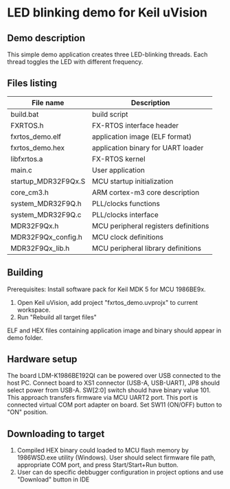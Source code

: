 LED blinking demo for Keil uVision
===================================

Demo description
----------------

This simple demo application creates three LED-blinking threads. Each thread toggles the LED with different frequency.

Files listing
-------------

| File name           | Description
|---------------------|------------------------------------------------------
| build.bat           | build script
| FXRTOS.h            | FX-RTOS interface header
| fxrtos_demo.elf     | application image (ELF format)
| fxrtos_demo.hex     | application binary for UART loader
| libfxrtos.a         | FX-RTOS kernel
| main.c              | User application
| startup_MDR32F9Qx.S | MCU startup initialization
| core_cm3.h          | ARM cortex-m3 core description
| system_MDR32F9Q.h   | PLL/clocks functions
| system_MDR32F9Q.c   | PLL/clocks interface
| MDR32F9Qx.h         | MCU peripheral registers definitions
| MDR32F9Qx_config.h  | MCU clock definitions
| MDR32F9Qx_lib.h     | MCU peripheral library definitions

Building
--------
Prerequisites: Install software pack for Keil MDK 5 for MCU 1986ВЕ9x.
1. Open Keil uVision, add project "fxrtos_demo.uvprojx" to current workspace.
2. Run "Rebuild all target files"

ELF and HEX files containing application image and binary should appear in demo folder.

Hardware setup
--------------
The board LDM-K1986BE192QI can be powered over USB connected to the host PC.
Connect board to XS1 connector (USB-A, USB-UART), JP8 should select power from USB-A.
SW[2:0] switch should have binary value 101.
This approach transfers firmware via MCU UART2 port. This port is connected virtual COM port adapter on board.
Set SW11 (ON/OFF) button to "ON" position.

Downloading to target
---------------------
1. Compiled HEX binary could loaded to MCU flash memory by 1986WSD.exe utility (Windows).
User should select firmware file path, appropriate COM port, and press Start/Start+Run button.
2. User can do specific debbugger configuration in project options and use "Download" button in IDE